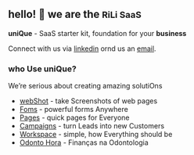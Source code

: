 ## hello! 👋 we are the <strong style='font-size:18px'>RiLi SaaS</strong>
  
**uniQue** - SaaS starter kit, foundation for your **business**

Connect with us via <a href="https://www.linkedin.com/company/rili-saas/" target="_blank">linkedin</a> ornd us an [email](mailto:team0rili.be).
  
### who Use uniQue?
  
We’re serious about creating amazing solutiOns
  
<!-- - <a href="http://proxyon.click/" target="_blank">Proxy</a> - all roads, One place -->
- <a href="https://webshot.click/" target="_blank">webShot</a> - take Screenshots of web pages
- <a href="https://formson.click/" target="_blank">Foms</a> - powerful forms Anywhere
- <a href="https://pageson.click/" target="_blank">Pages</a> - quick pages for Everyone
- <a href="https://campaignson.click/" target="_blank">Campaigns</a> - turn Leads into new Customers
- <a href="https://go2work.click/" target="_blank">Workspace</a> - simple, how Everything should be
- <a href="https://odontohora.com.br/" target="_blank">Odonto Hora</a> - Finanças na Odontologia

